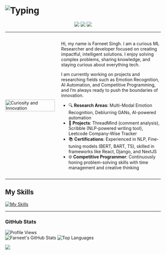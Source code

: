 # ![Typing](https://readme-typing-svg.demolab.com?font=Fira+Code&weight=500&size=26&pause=1000&color=FFCC00&center=true&vCenter=true&width=550&lines=The+Force+will+be+with+you%2C+always.)


<div align="center">

[![](https://skillicons.dev/icons?i=linkedin)](https://www.linkedin.com/in/farneet-singh-6b155b208/)
[![](https://skillicons.dev/icons?i=github)](https://github.com/farneet24)
[![](https://skillicons.dev/icons?i=webflow)](https://farneet-singh.webflow.io/)

</div>


---
<div style="display: flex; align-items: center; gap: 20px;">

  <div style="flex: 1;">
    <img src="https://e1.pxfuel.com/desktop-wallpaper/202/791/desktop-wallpaper-2-anakin-skywalker-gif-luke-skywalker-vs-darth-vader.jpg" alt="Curiosity and Innovation" width="100%"/>
  </div>

  <div style="flex: 2;">
    <p>Hi, my name is Farneet Singh. I am a curious ML Researcher and developer focused on creating impactful, intelligent solutions. I enjoy solving complex problems, sharing knowledge, and staying curious about everything tech.</p>
    <p>I am currently working on projects and researching fields such as Emotion Recognition, AI Automation, and Competitive Programming, and I’m always ready to push the boundaries of innovation.</p>
    <ul>
      <li>🔍 <b>Research Areas</b>: Multi-Modal Emotion Recognition, Deblurring GANs, AI-powered automation</li>
      <li>🚀 <b>Projects</b>: ThreadMind (comment analysis), Scribble (NLP-powered writing tool), Leetcode Company-Wise Tracker</li>
      <li>📚 <b>Certifications</b>: Experienced in NLP, Fine-tuning models (BERT, BART, T5), skilled in frameworks like React, Django, and NextJS</li>
      <li>🌐 <b>Competitive Programmer</b>: Continuously honing problem-solving skills with time management and creative thinking</li>
    </ul>
  </div>

</div>


---

## My Skills
[![My Skills](https://skillicons.dev/icons?i=python,c,cpp,js,pytorch,tensorflow,react,django,nextjs,postgres,r,sklearn,mysql,flask,gcp,aws,opencv,selenium,docker,git,bootstrap,arduino,raspberrypi)](https://skillicons.dev)

---

### GitHub Stats
![Profile Views](https://komarev.com/ghpvc/?username=farneet24&label=Profile%20views&color=0e75b6&style=for-the-badge)
<br>
![Farneet's GitHub Stats](https://github-readme-stats.vercel.app/api?username=farneet24&show_icons=true&theme=radical)
![Top Languages](https://github-readme-stats.vercel.app/api/top-langs/?username=farneet24&layout=compact&theme=radical&hide=jupyter%20notebook)

![](https://raw.githubusercontent.com/mayhemantt/mayhemantt/Update/svg/Bottom.svg)


